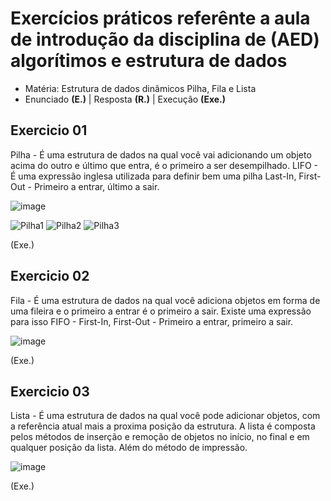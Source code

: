 # Exercícios práticos referênte a aula de introdução da disciplina de (AED) algorítimos e estrutura de dados

- Matéria: Estrutura de dados dinâmicos Pilha, Fila e Lista
- Enunciado **(E.)** | Resposta **(R.)** | Execução **(Exe.)**

## Exercicio 01

Pilha - É uma estrutura de dados na qual você vai adicionando um objeto acima do outro e último que entra,
é o primeiro a ser desempilhado.
LIFO - É uma expressão inglesa utilizada para definir bem uma pilha Last-In, First-Out - Primeiro a entrar, último a sair.

![image](https://user-images.githubusercontent.com/71523671/207486471-862eff56-2860-4df1-98d3-10e4b92688ee.png)

![Pilha1](https://user-images.githubusercontent.com/71523671/207709972-104d7594-d764-40e9-a9f9-2d73da12b368.png)
![Pilha2](https://user-images.githubusercontent.com/71523671/207710023-73653c44-aa56-4be5-98b5-43c41a1a2542.png)
![Pilha3](https://user-images.githubusercontent.com/71523671/207710042-ff841165-df15-400b-a139-2489ed2dcd5f.png)

(Exe.)

## Exercicio 02
Fila - É uma estrutura de dados na qual você adiciona objetos em forma de uma fileira e o primeiro a entrar é o primeiro a sair.
Existe uma expressão para isso FIFO - First-In, First-Out - Primeiro a entrar, primeiro a sair.


![image](https://user-images.githubusercontent.com/71523671/207487328-6766a934-3179-46e5-b234-16c71ca50d90.png)

(Exe.)

## Exercicio 03
Lista - É uma estrutura de dados na qual você pode adicionar objetos, com a referência atual mais a proxima posição da estrutura. A lista é composta
pelos métodos de inserção e remoção de objetos no início, no final e em qualquer posição da lista. Além do método de impressão.

![image](https://user-images.githubusercontent.com/71523671/207702466-144ec351-503c-4966-be59-ceecdf0a84cb.png)

(Exe.)
